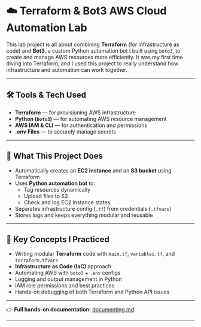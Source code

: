 # ☁️ Terraform & Bot3 AWS Cloud Automation Lab

This lab project is all about combining **Terraform** (for infrastructure as code) and **Bot3**, a custom Python automation bot I built using `boto3`, to create and manage AWS resources more efficiently. It was my first time diving into Terraform, and I used this project to really understand how infrastructure and automation can work together.

---

## 🛠️ Tools & Tech Used

- **Terraform** — for provisioning AWS infrastructure
- **Python (`boto3`)** — for automating AWS resource management
- **AWS IAM & CLI** — for authentication and permissions
- **.env Files** — to securely manage secrets


---

## 🚀 What This Project Does

- Automatically creates an **EC2 instance** and an **S3 bucket** using Terraform
- Uses **Python automation bot** to:
  - Tag resources dynamically
  - Upload files to S3
  - Check and log EC2 instance states
- Separates infrastructure config (`.tf`) from credentials (`.tfvars`)
- Stores logs and keeps everything modular and reusable

---

## 🧠 Key Concepts I Practiced

- Writing modular **Terraform** code with `main.tf`, `variables.tf`, and `terraform.tfvars`
- **Infrastructure as Code (IaC)** approach
- Automating AWS with `boto3` + `.env` configs
- Logging and output management in Python
- IAM role permissions and best practices
- Hands-on debugging of both Terraform and Python API issues

---
👉 **Full hands-on documentation:** [documenting.md](https://github.com/jmcoded0/AWS-S3-Data-Breach-Detection-Response-Lab-Terraform-Boto3-/blob/main/documenting.md)

---
